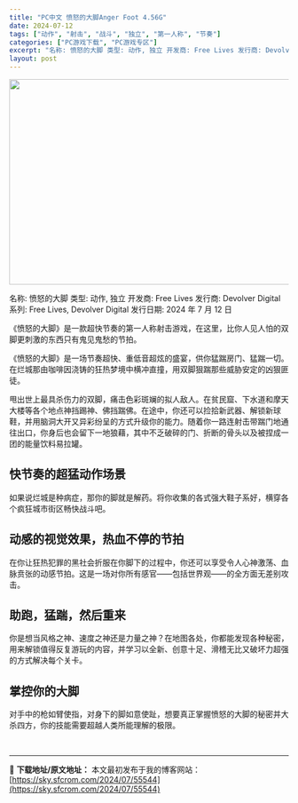 ```yaml
---
title: "PC中文 愤怒的大脚Anger Foot 4.56G"
date: 2024-07-12
tags: ["动作", "射击", "战斗", "独立", "第一人称", "节奏"]
categories: ["PC游戏下载", "PC游戏专区"]
excerpt: "名称: 愤怒的大脚 类型: 动作, 独立 开发商: Free Lives 发行商: Devolver Digital 系列: Free Lives, Devolver Digital 发行日期: 2024 年 7 月 12 日 《愤怒的大脚》是一款超快节奏的第一人称射击游戏，在这里，比你人见人怕的双&hellip;"
layout: post
---
```


<img class="aligncenter size-full wp-image-55545" src="https://sky.sfcrom.com/wp-content/uploads/2024/07/2024071208282513.webp" alt="" width="660" height="370" />

名称: 愤怒的大脚
类型: 动作, 独立
开发商: Free Lives
发行商: Devolver Digital
系列: Free Lives, Devolver Digital
发行日期: 2024 年 7 月 12 日

《愤怒的大脚》是一款超快节奏的第一人称射击游戏，在这里，比你人见人怕的双脚更刺激的东西只有鬼见鬼愁的节拍。

《愤怒的大脚》是一场节奏超快、重低音超炫的盛宴，供你猛踹房门、猛踹一切。在烂城那由咖啡因浇铸的狂热梦境中横冲直撞，用双脚狠踹那些威胁安定的凶狠匪徒。

甩出世上最具杀伤力的双脚，痛击色彩斑斓的拟人敌人。在贫民窟、下水道和摩天大楼等各个地点神挡踢神、佛挡踹佛。在途中，你还可以捡拾新武器、解锁新球鞋，并用脑洞大开又异彩纷呈的方式升级你的能力。随着你一路连射击带踹门地通往出口，你身后也会留下一地狼藉，其中不乏破碎的门、折断的骨头以及被捏成一团的能量饮料易拉罐。
<h2 class="bb_tag">快节奏的超猛动作场景</h2>
如果说烂城是种病症，那你的脚就是解药。将你收集的各式强大鞋子系好，横穿各个疯狂城市街区畅快战斗吧。
<h2 class="bb_tag">动感的视觉效果，热血不停的节拍</h2>
在你让狂热犯罪的黑社会折服在你脚下的过程中，你还可以享受令人心神激荡、血脉贲张的动感节拍。这是一场对你所有感官——包括世界观——的全方面无差别攻击。
<h2 class="bb_tag">助跑，猛踹，然后重来</h2>
你是想当风格之神、速度之神还是力量之神？在地图各处，你都能发现各种秘密，用来解锁值得反复游玩的内容，并学习以全新、创意十足、滑稽无比又破坏力超强的方式解决每个关卡。
<h2 class="bb_tag">掌控你的大脚</h2>
对手中的枪如臂使指，对身下的脚如意使趾，想要真正掌握愤怒的大脚的秘密并大杀四方，你的技能需要超越人类所能理解的极限。

&nbsp;

---
📖 **下载地址/原文地址：** 本文最初发布于我的博客网站：[https://sky.sfcrom.com/2024/07/55544](https://sky.sfcrom.com/2024/07/55544)
